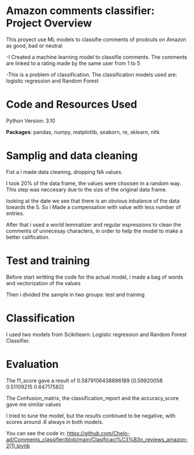 # Amazon comments classifier: Project Overview

This proyect use ML models to classifie comments of prodcuts on Amazon as good, bad or neutral

-I Created a machine learning model to classifie comments. The comments are linked to  a rating made by the same user from 1 to 5

-This is a problem of classification. The classification models used are: logistic regression and Random Forest


# Code and Resources Used
 
Python Version: 3.10

**Packages**: pandas, numpy, matplotlib, seaborn, re, sklearn, nltk
 

# Samplig and data cleaning

Fist a i made data cleaning, dropping NA values.

I took 20% of the data frame, the values were choosen in  a random way. This step was neccesary due to the size of the original data frame.

looking at the date we see that there is an obvious inbalance of the data towards the 5. So i Made a compensation with value with less number of entries.

After that i used a world lemmatizer and regular espressions to clean the comments of unnecesay characters, in order to help the model to make a better calification.


# Test and training

Before start writting the code for the actual model, i made a bag of words and vectorization of the values

Then i divided the sample in two groups: test and training

# Classification

I used two models from Scikitlearn: Logistic regression and Random Forest Classifier.

# Evaluation
The f1_score gave a result of 0.5879106438896189
[0.59920058 0.51109215 0.64717582]

The Confusion_matrix, the classification_report and the accuracy_score gave me similar values

I tried to tune the model, but the results continued to be negative, with scores around .6 always in both models.


You can see the code in: https://github.com/Chelo-ad/Comments_classifier/blob/main/Clasificaci%C3%B3n_reviews_amazon-2(1).ipynb
